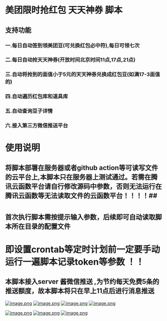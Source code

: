 # 美团限时抢红包 天天神券 脚本 #
## 支持功能 ##
### 一.每日自动签到领美团豆(可兑换红包必中符),每日可领七次 ###
### 二.每日自动抢天天神券(开放时间北京时间11点,17点,21点) ###
### 三.自动将抢到的面值小于5元的天天神券兑换成红包豆(如满17-3面值的) ###
### 四.自动遍历红包库和道具库 ###
### 五.自动查询豆子详情 ###
### 六.接入第三方微信推送平台 ###
# 使用说明 #
## 将脚本部署在服务器或者github action等可读写文件的云平台上,本脚本只在服务器上测试通过。若需在腾讯云函数平台请自行修改源码中参数，否则无法运行在腾讯云函数等无法读取文件的云函数平台！！！！##
# #
## 首次执行脚本需按提示输入参数，后续即可自动读取脚本所在目录的配置文件 ##
# **即设置crontab等定时计划前一定要手动运行一遍脚本记录token等参数 ！！** #
## 本脚本接入server 酱微信推送 ,为节约每天免费5条的推送额度，故本脚本将只在早上11点后进行消息推送 ## 

[![image.png](https://img30.360buyimg.com/pop/jfs/t1/211928/18/400/3186526/61684712Ef5ec3a67/cd3d1ce86fede2f9.png)](https://img30.360buyimg.com/pop/jfs/t1/211928/18/400/3186526/61684712Ef5ec3a67/cd3d1ce86fede2f9.png)
[![image.png](https://img30.360buyimg.com/pop/jfs/t1/212555/4/392/2725735/616846a5E8f351912/07fef1b4b64bfb3a.png)](https://img30.360buyimg.com/pop/jfs/t1/212555/4/392/2725735/616846a5E8f351912/07fef1b4b64bfb3a.png)
[![image.png](https://img30.360buyimg.com/pop/jfs/t1/202198/14/11250/1607299/616846caE26c3154c/5d068ac30952a3e1.png)](https://img30.360buyimg.com/pop/jfs/t1/202198/14/11250/1607299/616846caE26c3154c/5d068ac30952a3e1.png)
[![image.png](https://img30.360buyimg.com/pop/jfs/t1/6778/24/17726/1739591/61684609E2ad8c9ed/a93d66149466a7ea.png)](https://img30.360buyimg.com/pop/jfs/t1/6778/24/17726/1739591/61684609E2ad8c9ed/a93d66149466a7ea.png)

[![image.png](https://img30.360buyimg.com/pop/jfs/t1/207193/40/5418/1291762/61684639Ebaec599d/fd29ae22c87c7473.png)](https://img30.360buyimg.com/pop/jfs/t1/207193/40/5418/1291762/61684639Ebaec599d/fd29ae22c87c7473.png)
[![image.png](https://img30.360buyimg.com/pop/jfs/t1/168607/17/21165/1958061/61684654E8df975ae/37655de02096bf0c.png)](https://img30.360buyimg.com/pop/jfs/t1/168607/17/21165/1958061/61684654E8df975ae/37655de02096bf0c.png)
[![image.png](https://img30.360buyimg.com/pop/jfs/t1/215836/35/357/1348513/6168466fE8ef70adc/9bd7013ff4ce2202.png)](https://img30.360buyimg.com/pop/jfs/t1/215836/35/357/1348513/6168466fE8ef70adc/9bd7013ff4ce2202.png)